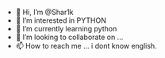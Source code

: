 - 👋 Hi, I’m @Shar1k
- 👀 I’m interested in PYTHON
- 🌱 I’m currently learning python
- 💞️ I’m looking to collaborate on ...
- 📫 How to reach me ...
i dont know english.
<!---
Shar1k/Shar1k is a ✨ special ✨ repository because its `README.md` (this file) appears on your GitHub profile.
You can click the Preview link to take a look at your changes.
--->
